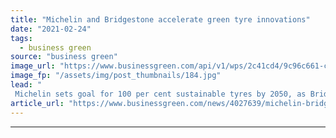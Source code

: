 ```yaml
---
title: "Michelin and Bridgestone accelerate green tyre innovations"
date: "2021-02-24"
tags: 
  - business green
source: "business green"
image_url: "https://www.businessgreen.com/api/v1/wps/2c41cd4/9c96c661-c9ec-4f45-a6a8-c33ffb96101a/1/Vision2-michelin-tyre-185x114.jpg"
image_fp: "/assets/img/post_thumbnails/184.jpg"
lead: "
 Michelin sets goal for 100 per cent sustainable tyres by 2050, as Bridgestone unveils latest ultra-durable tyre product ..."
article_url: "https://www.businessgreen.com/news/4027639/michelin-bridgestone-accelerate-green-tyre-innovations"
---
```


---
